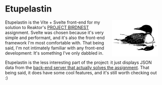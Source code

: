 # Etupelastin

<img align="right" width="30%" src="public/loon.svg" alt="Loon.">

Etupelastin is the Vite + Svelte front-end for my solution to Reaktor's [PROJECT BIRDNEST](https://assignments.reaktor.com/birdnest/)
assignment. Svelte was chosen because it's very simple and performant, and it's
also the front-end framework I'm most comfortable with. That being said, I'm not
intimately familiar with any front-end development: It's something I've only dabbled in.

Etupelastin is the less interesting part of the project: it just displays JSON data
from the [back-end server that actually solves the assignment](https://github.com/Takapelastin). That being said, it does
have some cool features, and it's still worth checking out :)

